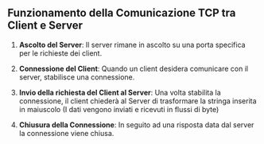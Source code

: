## Funzionamento della Comunicazione TCP tra Client e Server

1. **Ascolto del Server**: Il server rimane in ascolto su una porta specifica per le richieste dei client.

2. **Connessione del Client**: Quando un client desidera comunicare con il server, stabilisce una connessione.

3. **Invio della richiesta del Client al Server**: Una volta stabilita la connessione, il client chiederà al Server di trasformare la stringa inserita in maiuscolo (I dati vengono inviati e ricevuti in flussi di byte)

4. **Chiusura della Connessione**: In seguito ad una risposta data dal server la connessione viene chiusa.
